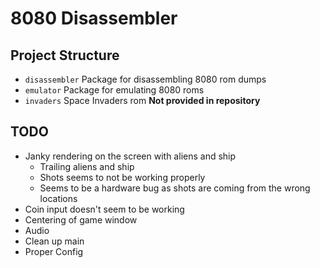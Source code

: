# 8080 Disassembler
## Project Structure
- `disassembler` Package for disassembling 8080 rom dumps
- `emulator` Package for emulating 8080 roms
- `invaders` Space Invaders rom **Not provided in repository**

## TODO
- Janky rendering on the screen with aliens and ship
    - Trailing aliens and ship
    - Shots seems to not be working properly
    - Seems to be a hardware bug as shots are coming from the wrong locations
- Coin input doesn't seem to be working
- Centering of game window
- Audio
- Clean up main
- Proper Config
